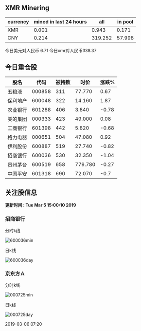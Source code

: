 ## XMR Minering

|currency|mined in last 24 hours|all|in pool|
|---|---|---|---|
|XMR|0.001|0.943|0.171|
|CNY|0.214|319.252|57.998|

今日美元对人民币 6.71	今日xmr对人民币338.37


## 今日重仓股 

|股名|代码|被持数|时价|涨跌%|
|---|---|---|---|---|
|五粮液|000858|311|77.770|0.67|
|保利地产|600048|322|14.160|1.87|
|农业银行|601288|406|3.840|-0.78|
|美的集团|000333|423|49.000|0.08|
|工商银行|601398|442|5.820|-0.68|
|格力电器|000651|504|47.080|0.92|
|伊利股份|600887|519|27.740|-0.82|
|招商银行|600036|530|32.350|-1.04|
|贵州茅台|600519|658|779.780|-0.27|
|中国平安|601318|690|72.070|-0.7|

## 关注股信息
**更新时间 : Tue Mar  5 15:00:10 2019**
### 招商银行 
分时k线

![600036min](http://image.sinajs.cn/newchart/min/n/sh600036.gif)

日k线

![600036day](http://image.sinajs.cn/newchart/daily/n/sh600036.gif)

### 京东方Ａ 
分时k线

![000725min](http://image.sinajs.cn/newchart/min/n/sz000725.gif)

日k线

![000725day](http://image.sinajs.cn/newchart/daily/n/sz000725.gif)

2019-03-06 07:20